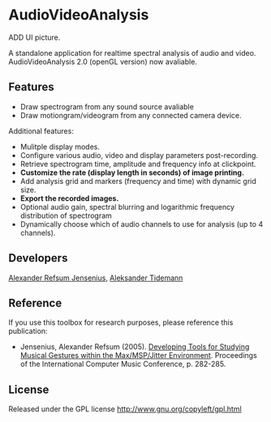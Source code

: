 # AudioVideoAnalysis 

ADD UI picture.

A standalone application for realtime spectral analysis of audio and video. 
AudioVideoAnalysis 2.0 (openGL version) now avaliable.

## Features

* Draw spectrogram from any sound source avaliable
* Draw motiongram/videogram from any connected camera device. 

Additional features:
* Mulitple display modes.
* Configure various audio, video and display parameters post-recording.
* Retrieve spectrogram time, amplitude and frequency info at clickpoint.
* **Customize the rate (display length in seconds) of image printing.**
* Add analysis grid and markers (frequency and time) with dynamic grid size.
* **Export the recorded images.**
* Optional audio gain, spectral blurring and logarithmic frequency distribution of spectrogram
* Dynamically choose which of audio channels to use for analysis (up to 4 channels).


## Developers

[Alexander Refsum Jensenius](http://people.uio.no/alexanje), [Aleksander Tidemann](https://github.com/AleksanderTidemann)


## Reference

If you use this toolbox for research purposes, please reference this publication: 

- Jensenius, Alexander Refsum (2005). [Developing Tools for Studying Musical Gestures within the Max/MSP/Jitter Environment](https://www.duo.uio.no/handle/10852/26907). Proceedings of the International Computer Music Conference, p. 282-285. 


## License

Released under the GPL license
http://www.gnu.org/copyleft/gpl.html
